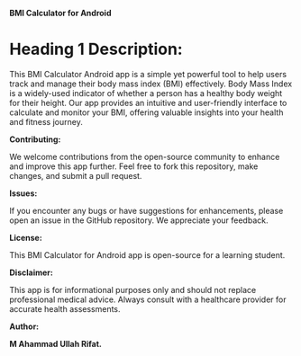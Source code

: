 **BMI Calculator for Android**

# Heading 1 **Description:**

This BMI Calculator Android app is a simple yet powerful tool to help users track and manage their body mass index (BMI) effectively. Body Mass Index is a widely-used indicator of whether a person has a healthy body weight for their height. Our app provides an intuitive and user-friendly interface to calculate and monitor your BMI, offering valuable insights into your health and fitness journey.

**Contributing:**

We welcome contributions from the open-source community to enhance and improve this app further. Feel free to fork this repository, make changes, and submit a pull request.

**Issues:**

If you encounter any bugs or have suggestions for enhancements, please open an issue in the GitHub repository. We appreciate your feedback.

**License:**

This BMI Calculator for Android app is open-source for a learning student.

**Disclaimer:**

This app is for informational purposes only and should not replace professional medical advice. Always consult with a healthcare provider for accurate health assessments.

**Author:**

**M Ahammad Ullah Rifat.**
